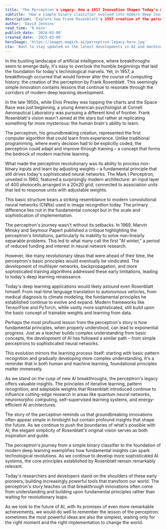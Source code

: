 ```yaml
---
title: 'The Perceptron's Legacy: How a 1957 Innovation Shapes Today's AI Revolution'
subtitle: 'How a simple binary classifier evolved into modern deep learning'
description: 'Explore how Frank Rosenblatt's 1957 creation of the perceptron laid the groundwork for today's AI revolution. From its humble beginnings to modern deep learning applications, this fundamental innovation continues to shape the future of artificial intelligence.'
author: 'David Jenkins'
read_time: '8 mins'
publish_date: '2024-03-09'
created_date: '2025-03-09'
heroImage: 'https://images.magick.ai/perceptron-legacy-hero.jpg'
cta: 'Want to stay updated on the latest developments in AI and machine learning? Follow us on LinkedIn for in-depth analysis and insights from industry experts shaping the future of technology.'
---
```


In the bustling landscape of artificial intelligence, where breakthroughs seem to emerge daily, it's easy to overlook the humble beginnings that laid the foundation for today's technological marvels. Yet, in 1957, a breakthrough occurred that would forever alter the course of computing history: the creation of the perceptron by Frank Rosenblatt. This seemingly simple innovation contains lessons that continue to resonate through the corridors of modern deep learning development.

In the late 1950s, while Elvis Presley was topping the charts and the Space Race was just beginning, a young American psychologist at Cornell Aeronautical Laboratory was pursuing a different kind of frontier. Frank Rosenblatt's vision wasn't aimed at the stars but rather at replicating something far more mysterious: the human brain's ability to learn.

The perceptron, his groundbreaking creation, represented the first computer algorithm that could learn from experience. Unlike traditional programming, where every decision had to be explicitly coded, the perceptron could adapt and improve through training – a concept that forms the bedrock of modern machine learning.

What made the perceptron revolutionary was its ability to process non-binary inputs and learn by adjusting weights – a fundamental principle that still drives today's sophisticated neural networks. The Mark I Perceptron, unveiled in 1960, featured a surprisingly modern architecture: an input layer of 400 photocells arranged in a 20x20 grid, connected to association units that led to response units with adjustable weights.

This basic structure bears a striking resemblance to modern convolutional neural networks (CNNs) used in image recognition today. The primary difference lies not in the fundamental concept but in the scale and sophistication of implementation.

The perceptron's journey wasn't without its setbacks. In 1969, Marvin Minsky and Seymour Papert published a critique highlighting the perceptron's limitations, particularly its inability to solve non-linearly separable problems. This led to what many call the first "AI winter," a period of reduced funding and interest in neural network research.

However, like many revolutionary ideas that were ahead of their time, the perceptron's basic principles would eventually be vindicated. The development of multilayer networks, backpropagation, and more sophisticated training algorithms addressed these early limitations, leading to today's deep learning renaissance.

Today's deep learning applications would likely astound even Rosenblatt himself. From real-time language translation to autonomous vehicles, from medical diagnosis to climate modeling, the fundamental principles he established continue to evolve and expand. Modern frameworks like TensorFlow and PyTorch, while vastly more sophisticated, still build upon the basic concept of trainable weights and learning from data.

Perhaps the most profound lesson from the perceptron's story is how fundamental principles, when properly understood, can lead to exponential progress. Just as a teacher builds complex understanding from basic concepts, the development of AI has followed a similar path – from simple perceptrons to sophisticated neural networks.

This evolution mirrors the learning process itself: starting with basic pattern recognition and gradually developing more complex understanding. It's a reminder that in both human and machine learning, foundational principles matter immensely.

As we stand on the cusp of new AI breakthroughs, the perceptron's legacy offers valuable insights. The principles of iterative learning, pattern recognition, and adaptable weights that Rosenblatt introduced continue to influence cutting-edge research in areas like quantum neural networks, neuromorphic computing, self-supervised learning systems, and energy-efficient AI architectures.

The story of the perceptron reminds us that groundbreaking innovations often appear simple in hindsight but contain profound insights that shape the future. As we continue to push the boundaries of what's possible with AI, the elegant simplicity of Rosenblatt's original vision serves as both inspiration and guide.

The perceptron's journey from a simple binary classifier to the foundation of modern deep learning exemplifies how fundamental insights can spark technological revolutions. As we continue to develop more sophisticated AI systems, the core principles established by Rosenblatt remain remarkably relevant.

Today's researchers and developers stand on the shoulders of these early pioneers, building increasingly powerful tools that transform our world. The perceptron's story teaches us that breakthrough innovations often come from understanding and building upon fundamental principles rather than waiting for revolutionary leaps.

As we look to the future of AI, with its promises of even more remarkable achievements, we would do well to remember the lesson of the perceptron: sometimes the most powerful ideas are also the simplest, waiting only for the right moment and the right implementation to change the world.
